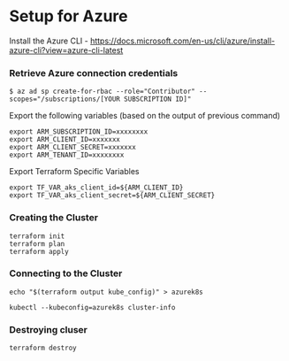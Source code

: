 # Setup for Azure

Install the Azure CLI - https://docs.microsoft.com/en-us/cli/azure/install-azure-cli?view=azure-cli-latest


### Retrieve Azure connection credentials

```
$ az ad sp create-for-rbac --role="Contributor" --scopes="/subscriptions/[YOUR SUBSCRIPTION ID]"
```

Export the following variables (based on the output of previous command)

```
export ARM_SUBSCRIPTION_ID=xxxxxxxx
export ARM_CLIENT_ID=xxxxxxx
export ARM_CLIENT_SECRET=xxxxxxx
export ARM_TENANT_ID=xxxxxxxx
```

Export Terraform Specific Variables

```
export TF_VAR_aks_client_id=${ARM_CLIENT_ID}
export TF_VAR_aks_client_secret=${ARM_CLIENT_SECRET}
```

### Creating the Cluster

```
terraform init
terraform plan
terraform apply
```

### Connecting to the Cluster

```
echo "$(terraform output kube_config)" > azurek8s
```

```
kubectl --kubeconfig=azurek8s cluster-info
```

### Destroying cluser

```
terraform destroy
```
